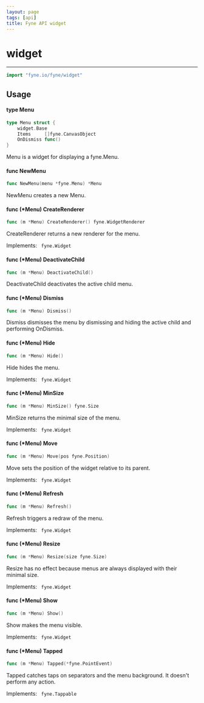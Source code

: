 ```yaml
---
layout: page
tags: [api]
title: Fyne API widget
---
```


# widget
---
```go
import "fyne.io/fyne/widget"
```

## Usage

#### type Menu

```go
type Menu struct {
	widget.Base
	Items     []fyne.CanvasObject
	OnDismiss func()
}
```

Menu is a widget for displaying a fyne.Menu.

#### func  NewMenu

```go
func NewMenu(menu *fyne.Menu) *Menu
```
NewMenu creates a new Menu.

#### func (*Menu) CreateRenderer

```go
func (m *Menu) CreateRenderer() fyne.WidgetRenderer
```
CreateRenderer returns a new renderer for the menu.

<div class="implements">Implements: <code> fyne.Widget</code></div>

#### func (*Menu) DeactivateChild

```go
func (m *Menu) DeactivateChild()
```
DeactivateChild deactivates the active child menu.

#### func (*Menu) Dismiss

```go
func (m *Menu) Dismiss()
```
Dismiss dismisses the menu by dismissing and hiding the active child and performing OnDismiss.

#### func (*Menu) Hide

```go
func (m *Menu) Hide()
```
Hide hides the menu.

<div class="implements">Implements: <code> fyne.Widget</code></div>

#### func (*Menu) MinSize

```go
func (m *Menu) MinSize() fyne.Size
```
MinSize returns the minimal size of the menu.

<div class="implements">Implements: <code> fyne.Widget</code></div>

#### func (*Menu) Move

```go
func (m *Menu) Move(pos fyne.Position)
```
Move sets the position of the widget relative to its parent.

<div class="implements">Implements: <code> fyne.Widget</code></div>

#### func (*Menu) Refresh

```go
func (m *Menu) Refresh()
```
Refresh triggers a redraw of the menu.

<div class="implements">Implements: <code> fyne.Widget</code></div>

#### func (*Menu) Resize

```go
func (m *Menu) Resize(size fyne.Size)
```
Resize has no effect because menus are always displayed with their minimal size.

<div class="implements">Implements: <code> fyne.Widget</code></div>

#### func (*Menu) Show

```go
func (m *Menu) Show()
```
Show makes the menu visible.

<div class="implements">Implements: <code> fyne.Widget</code></div>

#### func (*Menu) Tapped

```go
func (m *Menu) Tapped(*fyne.PointEvent)
```
Tapped catches taps on separators and the menu background. It doesn't perform any action.

<div class="implements">Implements: <code> fyne.Tappable</code></div>
